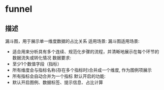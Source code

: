 # funnel
## 描述
漏斗图，用于展示单一维度数据的占比关系
适用场景:
漏斗图适用场景:
- 适合用来分析具有多个连续、规范化步骤的流程，并清晰地展示在每个环节的数据流失或转化情况
数据要求:
- 至少1个数值字段（指标）
- 所有维度会与指标名称(存在多个指标时)合并成一个维度, 作为图例项展示
- 所有指标会自动合并为一个指标
默认开启的功能:
- 默认开启图例、数据标签、提示信息、占比计算

